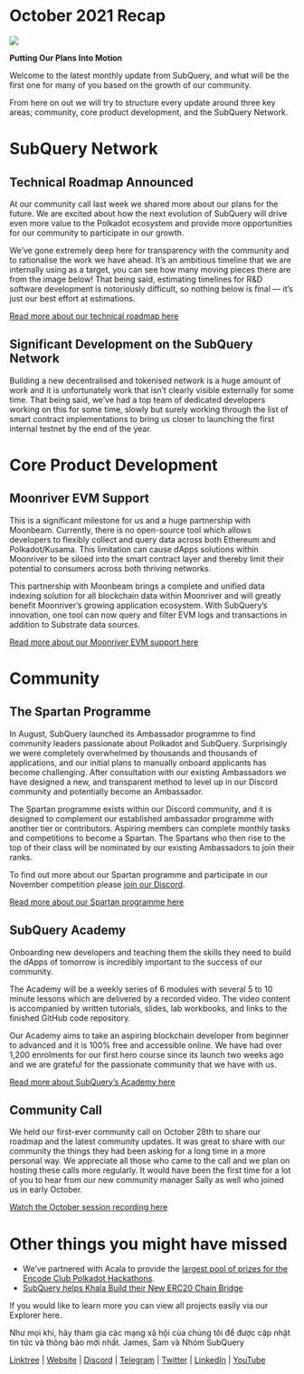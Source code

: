 # October 2021 Recap

![](https://miro.medium.com/max/1400/1*Yf3LOc6onAZ-XRQLPyxAmQ.png)

**Putting Our Plans Into Motion**

Welcome to the latest monthly update from SubQuery, and what will be the first one for many of you based on the growth of our community.

From here on out we will try to structure every update around three key areas; community, core product development, and the SubQuery Network.

# SubQuery Network

## Technical Roadmap Announced

At our community call last week we shared more  about our plans for the future. We are excited about how the next evolution of SubQuery will drive even more value to the Polkadot ecosystem and provide more opportunities for our community to participate in our growth.

We’ve gone extremely deep here for transparency with the community and to rationalise the work we have ahead. It’s an ambitious timeline that we are internally using as a target, you can see how many moving pieces there are from the image below! That being said, estimating timelines for R&D software development is notoriously difficult, so nothing below is final — it’s just our best effort at estimations.

[Read more about our technical roadmap here](https://subquery.medium.com/subquery-releases-technical-roadmap-2a3a383c49b)

## Significant Development on the SubQuery Network

Building a new decentralised and tokenised network is a huge amount of work and it is unfortunately work that isn’t clearly visible externally for some time. That being said, we’ve had a top team of dedicated developers working on this for some time, slowly but surely working through the list of smart contract implementations to bring us closer to launching the first internal testnet by the end of the year.

# Core Product Development

## Moonriver EVM Support

This is a significant milestone for us and a huge partnership with Moonbeam. Currently, there is no open-source tool which allows developers to flexibly collect and query data across both Ethereum and Polkadot/Kusama. This limitation can cause dApps solutions within Moonriver to be siloed into the smart contract layer and thereby limit their potential to consumers across both thriving networks.

This partnership with Moonbeam brings a complete and unified data indexing solution for all blockchain data within Moonriver and will greatly benefit Moonriver’s growing application ecosystem. With SubQuery’s innovation, one tool can now query and filter EVM logs and transactions in addition to Substrate data sources.

[Read more about our Moonriver EVM support here](https://subquery.medium.com/subquery-adds-ethereum-virtual-machine-evm-functionality-in-integration-with-moonbeam-and-ddbcdf0fd8ff)

# Community

## The Spartan Programme

In August, SubQuery launched its Ambassador programme to find community leaders passionate about Polkadot and SubQuery. Surprisingly we were completely overwhelmed by thousands and thousands of applications, and our initial plans to manually onboard applicants has become challenging. After consultation with our existing Ambassadors we have designed a new, and transparent method to level up in our Discord community and potentially become an Ambassador.

The Spartan programme exists within our Discord community, and it is designed to complement our established ambassador programme with another tier or contributors. Aspiring members can complete monthly tasks and competitions to become a Spartan. The Spartans who then rise to the top of their class will be nominated by our existing Ambassadors to join their ranks.

To find out more about our Spartan programme and participate in our November competition please  [join our Discord](https://discord.com/invite/subquery).

[Read more about our Spartan programme here](https://subquery.medium.com/subquerys-new-spartan-programme-cf6c13653c6f)

## SubQuery Academy

Onboarding new developers and teaching them the skills they need to build the dApps of tomorrow is incredibly important to the success of our community.

The Academy will be a weekly series of 6 modules with several 5 to 10 minute lessons which are delivered by a recorded video. The video content is accompanied by written tutorials, slides, lab workbooks, and links to the finished GitHub code repository.

Our Academy aims to take an aspiring blockchain developer from beginner to advanced and it is 100% free and accessible online. We have had over 1,200 enrolments for our first hero course since its launch two weeks ago and we are grateful for the passionate community that we have with us.

[Read more about SubQuery’s Academy here](https://subquery.medium.com/subquery-launches-the-subquery-academy-9505dc66a01)

## Community Call

We held our first-ever community call on October 28th to share our roadmap and the latest community updates. It was great to share with our community the things they had been asking for a long time in a more personal way. We appreciate all those who came to the call and we plan on hosting these calls more regularly. It would have been the first time for a lot of you to hear from our new community manager Sally as well who joined us in early October.

[Watch the October session recording here](https://www.crowdcast.io/e/subquery-sessions-october)

# Other things you might have missed

-   We’ve partnered with Acala to provide the  [largest pool of prizes for the Encode Club Polkadot Hackathons](https://medium.com/encode-club/polkadot-hack-challenges-7cfeba1a4c0e).
-   [SubQuery helps Khala Build their New ERC20 Chain Bridge](https://subquery.medium.com/subquery-helps-khala-build-their-new-erc20-chain-bridge-c3aa0e1e6a89)

If you would like to learn more you can view all projects easily via our Explorer here.

Như mọi khi, hãy tham gia các mạng xã hội của chúng tôi để được cập nhật tin tức và thông báo mới nhất. James, Sam và Nhóm SubQuery

[Linktree](https://linktr.ee/subquerynetwork)  |  [Website](https://subquery.network/)  |  [Discord](https://discord.com/invite/78zg8aBSMG)  |  [Telegram](https://t.me/subquerynetwork)  |  [Twitter](https://twitter.com/subquerynetwork)  |  [LinkedIn](https://www.linkedin.com/company/subquery)  |  [YouTube](https://www.youtube.com/channel/UCi1a6NUUjegcLHDFLr7CqLw)
